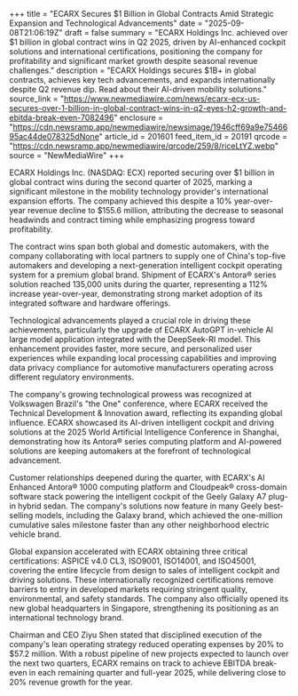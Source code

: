 +++
title = "ECARX Secures $1 Billion in Global Contracts Amid Strategic Expansion and Technological Advancements"
date = "2025-09-08T21:06:19Z"
draft = false
summary = "ECARX Holdings Inc. achieved over $1 billion in global contract wins in Q2 2025, driven by AI-enhanced cockpit solutions and international certifications, positioning the company for profitability and significant market growth despite seasonal revenue challenges."
description = "ECARX Holdings secures $1B+ in global contracts, achieves key tech advancements, and expands internationally despite Q2 revenue dip. Read about their AI-driven mobility solutions."
source_link = "https://www.newmediawire.com/news/ecarx-ecx-us-secures-over-1-billion-in-global-contract-wins-in-q2-eyes-h2-growth-and-ebitda-break-even-7082496"
enclosure = "https://cdn.newsramp.app/newmediawire/newsimage/1946cff69a9e7546695ac44de078325dNone"
article_id = 201601
feed_item_id = 20191
qrcode = "https://cdn.newsramp.app/newmediawire/qrcode/259/8/riceLtYZ.webp"
source = "NewMediaWire"
+++

<p>ECARX Holdings Inc. (NASDAQ: ECX) reported securing over $1 billion in global contract wins during the second quarter of 2025, marking a significant milestone in the mobility technology provider's international expansion efforts. The company achieved this despite a 10% year-over-year revenue decline to $155.6 million, attributing the decrease to seasonal headwinds and contract timing while emphasizing progress toward profitability.</p><p>The contract wins span both global and domestic automakers, with the company collaborating with local partners to supply one of China's top-five automakers and developing a next-generation intelligent cockpit operating system for a premium global brand. Shipment of ECARX's Antora® series solution reached 135,000 units during the quarter, representing a 112% increase year-over-year, demonstrating strong market adoption of its integrated software and hardware offerings.</p><p>Technological advancements played a crucial role in driving these achievements, particularly the upgrade of ECARX AutoGPT in-vehicle AI large model application integrated with the DeepSeek-RI model. This enhancement provides faster, more secure, and personalized user experiences while expanding local processing capabilities and improving data privacy compliance for automotive manufacturers operating across different regulatory environments.</p><p>The company's growing technological prowess was recognized at Volkswagen Brazil's "the One" conference, where ECARX received the Technical Development & Innovation award, reflecting its expanding global influence. ECARX showcased its AI-driven intelligent cockpit and driving solutions at the 2025 World Artificial Intelligence Conference in Shanghai, demonstrating how its Antora® series computing platform and AI-powered solutions are keeping automakers at the forefront of technological advancement.</p><p>Customer relationships deepened during the quarter, with ECARX's AI Enhanced Antora® 1000 computing platform and Cloudpeak® cross-domain software stack powering the intelligent cockpit of the Geely Galaxy A7 plug-in hybrid sedan. The company's solutions now feature in many Geely best-selling models, including the Galaxy brand, which achieved the one-million cumulative sales milestone faster than any other neighborhood electric vehicle brand.</p><p>Global expansion accelerated with ECARX obtaining three critical certifications: ASPICE v4.0 CL3, ISO9001, ISO14001, and ISO45001, covering the entire lifecycle from design to sales of intelligent cockpit and driving solutions. These internationally recognized certifications remove barriers to entry in developed markets requiring stringent quality, environmental, and safety standards. The company also officially opened its new global headquarters in Singapore, strengthening its positioning as an international technology brand.</p><p>Chairman and CEO Ziyu Shen stated that disciplined execution of the company's lean operating strategy reduced operating expenses by 20% to $57.2 million. With a robust pipeline of new projects expected to launch over the next two quarters, ECARX remains on track to achieve EBITDA break-even in each remaining quarter and full-year 2025, while delivering close to 20% revenue growth for the year.</p>